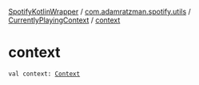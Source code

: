 [SpotifyKotlinWrapper](../../index.md) / [com.adamratzman.spotify.utils](../index.md) / [CurrentlyPlayingContext](index.md) / [context](./context.md)

# context

`val context: `[`Context`](../-context/index.md)